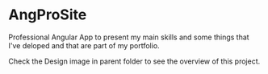 # AngProSite

Professional Angular App to present my main skills and some things that I've deloped and that are part of my portfolio.

Check the Design image in parent folder to see the overview of this project.
